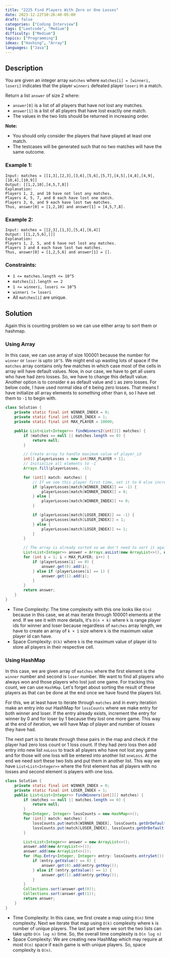 ```yaml
---
title: "2225 Find Players With Zero or One Losses"
date: 2023-12-22T10:26:40-05:00
draft: false
categories: ["Coding Interview"]
tags: ["Leetcode", "Medium"]
difficulty: ["Medium"]
topics: ["Programming"]
ideas: ["Hashing", "Array"]
languages: ["Java"]
---
```


## Description

You are given an integer array `matches` where `matches[i] = [winneri, loseri]` indicates that the player `winneri` defeated player `loseri` in a match.

Return a list `answer` of size 2 where:

- `answer[0]` is a list of all players that have not lost any matches.
- `answer[1]` is a list of all players that have lost exactly one match.
- The values in the two lists should be returned in increasing order.

**Note:**

- You should only consider the players that have played at least one match.
- The testcases will be generated such that no two matches will have the same outcome.

### Example 1:

```
Input: matches = [[1,3],[2,3],[3,6],[5,6],[5,7],[4,5],[4,8],[4,9],[10,4],[10,9]]
Output: [[1,2,10],[4,5,7,8]]
Explanation:
Players 1, 2, and 10 have not lost any matches.
Players 4, 5, 7, and 8 each have lost one match.
Players 3, 6, and 9 each have lost two matches.
Thus, answer[0] = [1,2,10] and answer[1] = [4,5,7,8].
```

### Example 2:

```
Input: matches = [[2,3],[1,3],[5,4],[6,4]]
Output: [[1,2,5,6],[]]
Explanation:
Players 1, 2, 5, and 6 have not lost any matches.
Players 3 and 4 each have lost two matches.
Thus, answer[0] = [1,2,5,6] and answer[1] = [].
```

### Constraints:

- `1 <= matches.length <= 10^5`
- `matches[i].length == 2`
- `1 <= winneri, loseri <= 10^5`
- `winneri != loseri`
- All `matches[i]` are unique.

## Solution

Again this is counting problem so we can use either array to sort them or hashmap.

### Using Array

In this case, we can use array of size 100001 because the number for `winner` or `loser` is upto `10^5`. We might end up wasting lots of space if the `matches` array contains only few matches in which case most of the cells in array will have default values. Now, in our case, we have to get all users who have had zero losses. So, we have to change this default value. Another option is to consider `0` as default value and `1` as zero losses. For below code, I have used normal idea of `0` being zero losses. That means I have initialize all array elements to something other than `0`, so I have set them to `-1` to begin with.

```java
class Solution {
    private static final int WINNER_INDEX = 0;
    private static final int LOSER_INDEX = 1;
    private static final int MAX_PLAYER = 10000;

    public List<List<Integer>> findWinners2(int[][] matches) {
        if (matches == null || matches.length == 0) {
            return null;
        }

        // Create array to handle maximum value of player_id
        int[] playerLosses = new int[MAX_PLAYER + 1];
        // Initialize all elements to -1
        Arrays.fill(playerLosses, -1);

        for (int[] match: matches) {
            // If we see this player first time, set it to 0 else increment the winner by 0
            if (playerLosses[match[WINNER_INDEX]] == -1) {
                playerLosses[match[WINNER_INDEX]] = 0;
            } else {
                playerLosses[match[WINNER_INDEX]] += 0;
            }

            if (playerLosses[match[LOSER_INDEX]] == -1) {
                playerLosses[match[LOSER_INDEX]] = 1;
            } else {
                playerLosses[match[LOSER_INDEX]] += 1;
            }
        }

        // The array is already sorted so we don't need to sort it again. We can simply iterate through each element
        List<List<Integer>> answer = Arrays.asList(new ArrayList<>(), new ArrayList<>());
        for (int i = 1; i < MAX_PLAYER; i++) {
            if (playerLosses[i] == 0) {
                answer.get(0).add(i);
            } else if (playerLosses[i] == 1) {
                answer.get(1).add(i);
            }
        }
        return answer;
    }
}
```

- Time Complexity: The time complexity with this one looks like `O(n)` because in this case, we at max iterate through 100001 elements at the end. If we see it with more details, it's `O(n + k)` where `k` is range player ids for winner and loser because regardless of `matches` array length, we have to create an array of `k + 1` size where `k` is the maximum value player id can have.
- Space Complexity: `O(k)` where `k` is the maximum value of player id to store all players in their respective cell.

### Using HashMap
In this case, we are given array of `matches` where the first element is the `winner` number and second is `loser` number. We want to find all players who always won and those players who lost just one game. For tracking this count, we can use `HashMap`. Let's forget about sorting the result of these players as that can be done at the end once we have found the players list.

For this, we at least have to iterate through `matches` and in every iteration make an entry into our HashMap for `lossCounts` where we make entry for both winner and loser. If the entry already exists, increment the entry for winner by 0 and for loser by 1 because they lost one more game. This way at the end of iteration, we will have Map of player and number of losses they have had.

The next part is to iterate through these pairs in the map and check if the player had zero loss count or 1 loss count. If they had zero loss then add entry into new list `noLoss` to track all players who have not lost any game and for those will one loss will be entered into another list `oneLoss`. At the end we need sort these two lists and put them in another list. This way we have `List<List<Integer>>` where the first element has all players with no losses and second element is players with one loss.

```java
class Solution {
    private static final int WINNER_INDEX = 0;
    private static final int LOSER_INDEX = 1;
    public List<List<Integer>> findWinners(int[][] matches) {
        if (matches == null || matches.length == 0) {
            return null;
        }
        Map<Integer, Integer> lossCounts = new HashMap<>();
        for (int[] match: matches) {
            lossCounts.put(match[WINNER_INDEX], lossCounts.getOrDefault(match[WINNER_INDEX], 0));
            lossCounts.put(match[LOSER_INDEX], lossCounts.getOrDefault(match[LOSER_INDEX], 0) + 1);
        }

        List<List<Integer>> answer = new ArrayList<>();
        answer.add(new ArrayList<>());
        answer.add(new ArrayList<>());
        for (Map.Entry<Integer, Integer> entry: lossCounts.entrySet()) {
            if (entry.getValue() == 0) {
                answer.get(0).add(entry.getKey());
            } else if (entry.getValue() == 1) {
                answer.get(1).add(entry.getKey());
            }
        }
        Collections.sort(answer.get(0));
        Collections.sort(answer.get(1));
        return answer;
    }
}
```

- Time Complexity: In this case, we first create a map using `O(n)` time complexity. Next we iterate that map using `O(k)` complexity where `k` is number of unique players. The last part where we sort the two lists can take upto `O(n log n)` time. So, the overall time complexity is `O(n log n)`
- Space Complexity: We are creating new HashMap which may require at most `O(n)` space if each game is with unique players. So, space complexity is `O(n)`.
